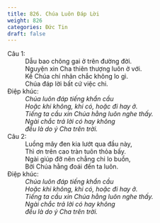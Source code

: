 ```yaml
---
title: 826. Chúa Luôn Đáp Lời
weight: 826
categories: Đức Tin
draft: false
---
```

<dl><dt>Câu 1:</dt><dd data-verse="1">Dẫu bao chông gai ở trên đường đời. <br/>Nguyện xin Cha thiên thượng luôn ở với. <br/>Kề Chúa chí nhân chắc không lo gì. <br/>Chúa đáp lời bất cứ việc chi. </dd><dt>Điệp khúc:</dt><dd data-chorus="1"><em>Chúa luôn đáp tiếng khẩn cầu <br/>Hoặc khi không, khi có, hoặc đi hay ở. <br/>Tiếng ta cầu xin Chúa hằng luôn nghe thấy. <br/>Ngài chắc trả lời có hay không <br/>đều là do ý Cha trên trời. </em></dd><dt>Câu 2:</dt><dd data-verse="2">Luồng mây đen kia lướt qua đầu này, <br/>Thì ơn trên cao tràn tuôn thỏa bấy. <br/>Ngài giúp đỡ nên chẳng chi lo buồn, <br/>Bởi Chúa hằng đoái đến ta luôn. </dd><dt>Điệp khúc:</dt><dd data-chorus="1"><em>Chúa luôn đáp tiếng khẩn cầu <br/>Hoặc khi không, khi có, hoặc đi hay ở. <br/>Tiếng ta cầu xin Chúa hằng luôn nghe thấy. <br/>Ngài chắc trả lời có hay không <br/>đều là do ý Cha trên trời. </em></dd></dl>